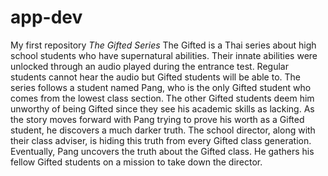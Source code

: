 # app-dev
My first repository
*The Gifted Series*
The Gifted is a Thai series about high school students who have supernatural abilities.
Their innate abilities were unlocked through an audio played during the entrance test.
Regular students cannot hear the audio but Gifted students will be able to.
The series follows a student named Pang, who is the only Gifted student who comes from the lowest class section.
The other Gifted students deem him unworthy of being Gifted since they see his academic skills as lacking.
As the story moves forward with Pang trying to prove his worth as a Gifted student, he discovers a much darker truth.
The school director, along with their class adviser, is hiding this truth from every Gifted class generation.
Eventually, Pang uncovers the truth about the Gifted class.
He gathers his fellow Gifted students on a mission to take down the director.
